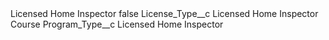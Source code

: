 <?xml version="1.0" encoding="UTF-8"?>
<CustomMetadata xmlns="http://soap.sforce.com/2006/04/metadata" xmlns:xsi="http://www.w3.org/2001/XMLSchema-instance" xmlns:xsd="http://www.w3.org/2001/XMLSchema">
    <label>Licensed Home Inspector</label>
    <protected>false</protected>
    <values>
        <field>License_Type__c</field>
        <value xsi:type="xsd:string">Licensed Home Inspector Course</value>
    </values>
    <values>
        <field>Program_Type__c</field>
        <value xsi:type="xsd:string">Licensed Home Inspector</value>
    </values>
</CustomMetadata>
